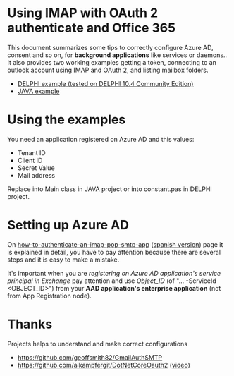 # Using IMAP with OAuth 2 authenticate and Office 365
This document summarizes some tips to correctly configure Azure AD, consent and so on, for **background applications** like services or daemons..
It also provides two working examples getting a token, connecting to an outlook account using IMAP and OAuth 2, and listing mailbox folders.
- [DELPHI example (tested on DELPHI 10.4 Community Edition)](https://github.com/victorgv/dev-notes/tree/main/Using%20IMAP%20with%20OAuth%202%20authenticate%20and%20Office%20365/DELPHI_example)
- [JAVA example](https://github.com/victorgv/dev-notes/tree/main/Using%20IMAP%20with%20OAuth%202%20authenticate%20and%20Office%20365/JAVA_example)

# Using the examples
You need an application registered on Azure AD and this values: 
- Tenant ID
- Client ID
- Secret Value
- Mail address

Replace into Main class in JAVA project or into constant.pas in DELPHI project.


# Setting up Azure AD
On [how-to-authenticate-an-imap-pop-smtp-app](https://learn.microsoft.com/en-us/exchange/client-developer/legacy-protocols/how-to-authenticate-an-imap-pop-smtp-application-by-using-oauth) ([spanish version](https://learn.microsoft.com/es-es/exchange/client-developer/legacy-protocols/how-to-authenticate-an-imap-pop-smtp-application-by-using-oauth)) page it is explained in detail, you have to pay attention because there are several steps and it is easy to make a mistake.

It's important when you are  *registering on Azure AD application's service principal in Exchange* pay attention and use *Object_ID* (of "... -ServiceId <OBJECT_ID>") from your **AAD application's enterprise application** (not from App Registration node).  


# Thanks
Projects helps to understand and make correct configurations
- https://github.com/geoffsmith82/GmailAuthSMTP
- https://github.com/alkampfergit/DotNetCoreOauth2 ([video](https://www.youtube.com/watch?v=Q660AYVZM0Y))

